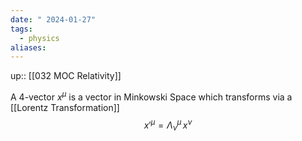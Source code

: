 ```yaml
---
date: " 2024-01-27"
tags:
  - physics
aliases:
---
```

up:: [[032 MOC Relativity]]

A 4-vector $x^\mu$ is a vector in Minkowski Space which transforms via a [[Lorentz Transformation]]
$$
x'^\mu  = \Lambda^\mu_\nu \,x^\nu
$$
